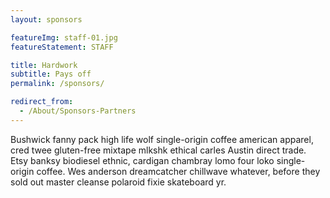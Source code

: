 ```yaml
---
layout: sponsors

featureImg: staff-01.jpg
featureStatement: STAFF

title: Hardwork
subtitle: Pays off
permalink: /sponsors/

redirect_from:
  - /About/Sponsors-Partners
---
```

Bushwick fanny pack high life wolf single-origin coffee american apparel, cred twee gluten-free mixtape mlkshk ethical carles Austin direct trade. Etsy banksy biodiesel ethnic, cardigan chambray lomo four loko single-origin coffee. Wes anderson dreamcatcher chillwave whatever, before they sold out master cleanse polaroid fixie skateboard yr.
